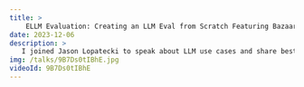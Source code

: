 ```yaml
---
title: >
    ELLM Evaluation: Creating an LLM Eval from Scratch Featuring Bazaarvoice
date: 2023-12-06
description: >
   I joined Jason Lopatecki to speak about LLM use cases and share best practices around build LLM evals from scratch.
img: /talks/9B7Ds0tIBhE.jpg
videoId: 9B7Ds0tIBhE
---
```



